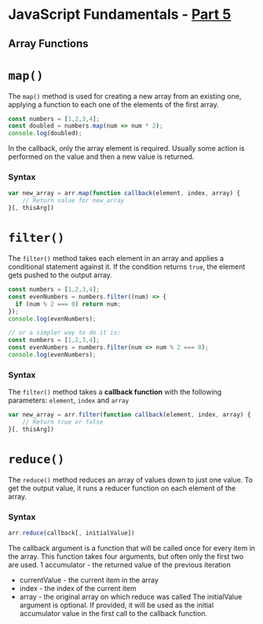 # JavaScript Fundamentals - [Part 5](https://www.theodinproject.com/courses/foundations/lessons/fundamentals-part-5)

## Array Functions

# `map()`
The `map()` method is used for creating a new array from an existing one, applying a function to each one of the elements of the first array.
```js
const numbers = [1,2,3,4];
const doubled = numbers.map(num => num * 2);
console.log(doubled);
```
In the callback, only the array element is required. Usually some action is performed on the value and then a new value is returned.
### Syntax
```js
var new_array = arr.map(function callback(element, index, array) {
    // Return value for new_array
}[, thisArg])
````

# `filter()`
The `filter()` method takes each element in an array and applies a conditional statement against it. If the condition returns `true`, the element gets pushed to the output array.
```js
const numbers = [1,2,3,4];
const evenNumbers = numbers.filter((num) => {
  if (num % 2 === 0) return num;
});
console.log(evenNumbers);

// or a simpler way to do it is:
const numbers = [1,2,3,4];
const evenNumbers = numbers.filter(num => num % 2 === 0);
console.log(evenNumbers);
```
### Syntax
The `filter()` method takes a **callback function** with the following parameters: `element`, `index` and `array`
```js
var new_array = arr.filter(function callback(element, index, array) {
    // Return true or false
}[, thisArg])
```

# `reduce()`
The `reduce()` method reduces an array of values down to just one value. To get the output value, it runs a reducer function on each element of the array.
### Syntax
```js
arr.reduce(callback[, initialValue])
```
The callback argument is a function that will be called once for every item in the array. This function takes four arguments, but often only the first two are used.
1 accumulator - the returned value of the previous iteration
* currentValue - the current item in the array
* index - the index of the current item
* array - the original array on which reduce was called
The initialValue argument is optional. If provided, it will be used as the initial accumulator value in the first call to the callback function.
